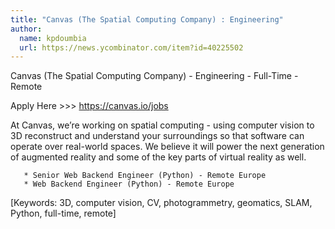 ```yaml
---
title: "Canvas (The Spatial Computing Company) : Engineering"
author:
  name: kpdoumbia
  url: https://news.ycombinator.com/item?id=40225502
---
```

Canvas (The Spatial Computing Company) - Engineering - Full-Time - Remote

Apply Here &gt;&gt;&gt; <a href="https:&#x2F;&#x2F;canvas.io&#x2F;jobs" rel="nofollow">https:&#x2F;&#x2F;canvas.io&#x2F;jobs</a>

At Canvas, we’re working on spatial computing - using computer vision to 3D reconstruct and understand your surroundings so that software can operate over real-world spaces. We believe it will power the next generation of augmented reality and some of the key parts of virtual reality as well.

<pre><code>   * Senior Web Backend Engineer (Python) - Remote Europe
   * Web Backend Engineer (Python) - Remote Europe
</code></pre>
[Keywords: 3D, computer vision, CV, photogrammetry, geomatics, SLAM, Python, full-time, remote]
